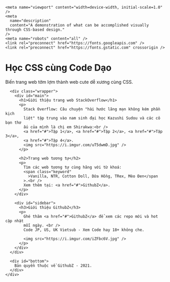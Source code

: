 <!DOCTYPE html>
<html lang="en">
  <head>
    <meta charset="utf-8" />
    <title>Học CSS cùng Code Dạo</title>

    <meta name="viewport" content="width=device-width, initial-scale=1.0" />
    <meta
      name="description"
      content="A demonstration of what can be accomplished visually through CSS-based design."
    />
    <meta name="robots" content="all" />
    <link rel="preconnect" href="https://fonts.googleapis.com" />
    <link rel="preconnect" href="https://fonts.gstatic.com" crossorigin />
  </head>

  <body>
    <div class="container">
      <div id="top">
        <h1>Học CSS cùng Code Dạo</h1>
        <p>Biến trang web tởm lợm thành web cute dễ xương cùng CSS.</p>
      </div>

      <div class="wrapper">
        <div id="main">
          <h1>Giới thiệu trang web StackOverflow</h1>
          <p>
            Stack Overflow: Câu chuyện "hài hước lãng mạn không kém phần kịch
            liệt" tập trung vào nam sinh đại học Kazushi Sudou và các cô bạn thơ
            ấu của mình là chị em Shirakwa:<br />
            <a href="#">Tập 1</a>, <a href="#">Tập 2</a>, <a href="#">Tập 3</a>,
            <a href="#">Tập 4</a>.
            <img src="https://i.imgur.com/uT5dwmD.jpg" />
          </p>

          <h2>Trang web tương tự</h2>
          <p>
            Tìm các web tương tự cùng hãng với từ khoá:
            <span class="keyword"
              >Vanilla, NTR, Cotton Doll, Dứa Hồng, TRex, Mèo Đen</span
            >.<br />
            Xem thêm tại: <a href="#">GithubZ</a>.
          </p>
        </div>

        <div id="sidebar">
          <h3>Giới thiệu GithubZ</h3>
          <p>
            Ghé thăm <a href="#">GithubZ</a> để xem các repo mới và hot cập nhật
            mỗi ngày. <br />
            Code JP, US, UK Vietsub - Xem Code hay 18+ không che.

            <img src="https://i.imgur.com/iZFbc6V.jpg" />
          </p>
        </div>
      </div>

      <div id="bottom">
        Bản quyền thuộc về GithubZ - 2021.
      </div>
    </div>
  </body>
</html>
